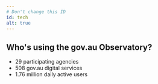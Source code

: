 ```yaml
---
# Don't change this ID
id: tech
alt: true
---
```


## Who's using the gov.au Observatory?

<ul class = "stats row">
	<li class = "col-md-4">
		<div>
			<span class = "au-display-xl mt-hero" > 29 </span>
			participating agencies
		</div>
	</li>
	<li class = "col-md-4">
		<div>
			<span class = "au-display-xl mt-hero"> 508 </span>  
			gov.au digital services
		</div>
	</li>
	<li class = "col-md-4">
		<div>
			<span class = "au-display-xl mt-hero"> 1.76 million </span>
			daily active users
		</div>
	</li>
</ul>
